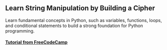## Learn String Manipulation by Building a Cipher

Learn fundamental concepts in Python, such as variables, functions, loops, and conditional statements to build a strong foundation for Python programming.

#### [Tutorial from FreeCodeCamp](https://www.freecodecamp.org/learn/scientific-computing-with-python/learn-string-manipulation-by-building-a-cipher)
